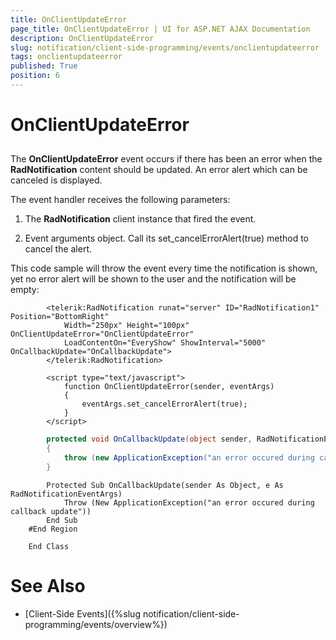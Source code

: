 ```yaml
---
title: OnClientUpdateError
page_title: OnClientUpdateError | UI for ASP.NET AJAX Documentation
description: OnClientUpdateError
slug: notification/client-side-programming/events/onclientupdateerror
tags: onclientupdateerror
published: True
position: 6
---
```


# OnClientUpdateError



## 

The __OnClientUpdateError__ event occurs if there has been an error when the __RadNotification__ content should be updated. An error alert which can be canceled is displayed.

The event handler receives the following parameters:

1. The __RadNotification__ client instance that fired the event.

1. Event arguments object. Call its set_cancelErrorAlert(true) method to cancel the alert.

This code sample will throw the event every time the notification is shown, yet no error alert will be shown to the user and the notification will be empty:

````ASPNET
	    <telerik:RadNotification runat="server" ID="RadNotification1" Position="BottomRight"
	        Width="250px" Height="100px" OnClientUpdateError="OnClientUpdateError"
	        LoadContentOn="EveryShow" ShowInterval="5000" OnCallbackUpdate="OnCallbackUpdate">
	    </telerik:RadNotification>
	    
	    <script type="text/javascript">
	        function OnClientUpdateError(sender, eventArgs)
	        {
	            eventArgs.set_cancelErrorAlert(true);
	        }
	    </script>
````





````C#
	    protected void OnCallbackUpdate(object sender, RadNotificationEventArgs e)
	    {
	        throw (new ApplicationException("an error occured during callback update"));
	    }
````
````VB.NET
	    Protected Sub OnCallbackUpdate(sender As Object, e As RadNotificationEventArgs)
	        Throw (New ApplicationException("an error occured during callback update"))
	    End Sub
	#End Region
	
	End Class
````



# See Also

 * [Client-Side Events]({%slug notification/client-side-programming/events/overview%})
